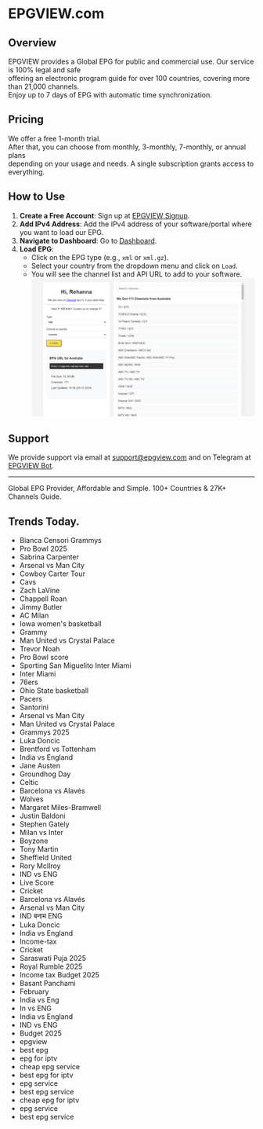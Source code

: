 # EPGVIEW.com



## Overview
EPGVIEW provides a Global EPG for public and commercial use. Our service is 100% legal and safe\
offering an electronic program guide for over 100 countries, covering more than 21,000 channels.\
Enjoy up to 7 days of EPG with automatic time synchronization.

## Pricing
We offer a free 1-month trial. \
After that, you can choose from monthly, 3-monthly, 7-monthly, or annual plans \
depending on your usage and needs. A single subscription grants access to everything.

## How to Use
1. **Create a Free Account**: Sign up at [EPGVIEW Signup](https://epgview.com/signup.php).
2. **Add IPv4 Address**: Add the IPv4 address of your software/portal where you want to load our EPG.
3. **Navigate to Dashboard**: Go to [Dashboard](https://epgview.com/dashboard.php).
4. **Load EPG**:
   - Click on the EPG type (e.g., `xml` or `xml.gz`).
   - Select your country from the dropdown menu and click on `Load`.
   - You will see the channel list and API URL to add to your software.
![EPGVIEW](img/dashboard.png)
## Support
We provide support via email at [support@epgview.com](mailto:support@epgview.com) and on Telegram at [EPGVIEW Bot](https://t.me/epgview_bot).

---

Global EPG Provider, Affordable and Simple. 100+ Countries & 27K+ Channels Guide.

## Trends Today.

- Bianca Censori Grammys
- Pro Bowl 2025
- Sabrina Carpenter
- Arsenal vs Man City
- Cowboy Carter Tour
- Cavs
- Zach LaVine
- Chappell Roan
- Jimmy Butler
- AC Milan
- Iowa women's basketball
- Grammy
- Man United vs Crystal Palace
- Trevor Noah
- Pro Bowl score
- Sporting San Miguelito  Inter Miami
- Inter Miami
- 76ers
- Ohio State basketball
- Pacers
- Santorini
- Arsenal vs Man City
- Man United vs Crystal Palace
- Grammys 2025
- Luka Doncic
- Brentford vs Tottenham
- India vs England
- Jane Austen
- Groundhog Day
- Celtic
- Barcelona vs Alavés
- Wolves
- Margaret Miles-Bramwell
- Justin Baldoni
- Stephen Gately
- Milan vs Inter
- Boyzone
- Tony Martin
- Sheffield United
- Rory McIlroy
- IND vs ENG
- Live Score
- Cricket
- Barcelona vs Alavés
- Arsenal vs Man City
- IND बनाम ENG
- Luka Doncic
- India vs England
- Income-tax
- Cricket
- Saraswati Puja 2025
- Royal Rumble 2025
- Income tax Budget 2025
- Basant Panchami
- February
- India vs Eng
- In vs ENG
- India vs England
- IND vs ENG
- Budget 2025
- epgview
- best epg
- epg for iptv
- cheap epg service
- best epg for iptv
- epg service
- best epg service
- cheap epg for iptv
- epg service
- best epg service

